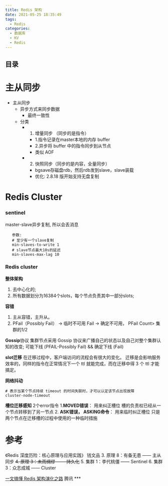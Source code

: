 ```yaml
---
title: Redis 架构
date: 2021-05-25 18:35:49
tags:
  - Redis
categories:
  - 数据库
  - KV
  - Redis
---
```


<p></p>
<!-- more -->

## 目录
<!-- toc -->

# 主从同步
+ 主从同步
	- 异步方式来同步数据
		- 最终一致性
	- 分类
		- 1. 增量同步 （同步的是指令）
			- 1.指令记录在master本地的内存 buffer
			- 2.异步将 buffer 中的指令同步到从节点
			- 类似 AOF
		- 2. 快照同步（同步的是内容，全量同步）
			- bgsave存磁盘rdb，然后rdb发到slave，slave装载
			- 优化: 2.8.18 版开始支持无盘复制


#  Redis Cluster
###  sentinel
   master-slave异步复制, 所以会丢消息

```   
   参数: 
   # 至少有一个slave复制
   min-slaves-to-write 1   
   # slave节点最大10s的延迟
   min-slaves-max-lag 10   
```

###  Redis cluster
**整体架构**
1. 去中心化的;
2. 所有数据划分为16384个slots，每个节点负责其中一部分slots;

**容错**
1. 主从容错，主升从。
2. PFail（Possibly Fail） -> 临时不可用
   Fail -> 确定不可用， PFail Count> 集群的1/2

**Gossip**协议
集群节点采用 Gossip 协议来广播自己的状态以及自己对整个集群认知的改变;
可能下线 (PFAIL-Possibly Fail) && 确定下线 (Fail)

**slot迁移**
在迁移过程中，客户端访问的流程会有很大的变化。
迁移是会影响服务效率的，同样的指令在正常情况下一个 ttl 就能完成，而在迁移中得 3 个 ttl 才能搞定。

**网络抖动**
```
# 表示当某个节点持续 timeout 的时间失联时，才可以认定该节点出现故障
cluster-node-timeout 
```

**槽位迁移感知**
2个error指令
1.**MOVED错误**：  用来纠正槽位
  槽的负责权已经从一个节点转移到了另一节点
2. **ASK错误， ASKING命令**： 用来临时纠正槽位
    只是两个节点在迁移槽的过程中使用的一种临时措施

# 参考

《Redis 深度历险：核心原理与应用实践》 钱文品
3. 原理 8：有备无患 —— 主从同步
~~4. 原理 3：未雨绸缪 —— 持久化~~
5. 集群 1：李代桃僵 —— Sentinel
6. 集群 3：众志成城 —— Cluster

[一文搞懂 Redis 架构演化之路](https://zhuanlan.zhihu.com/p/543953543) 腾讯 *** 

